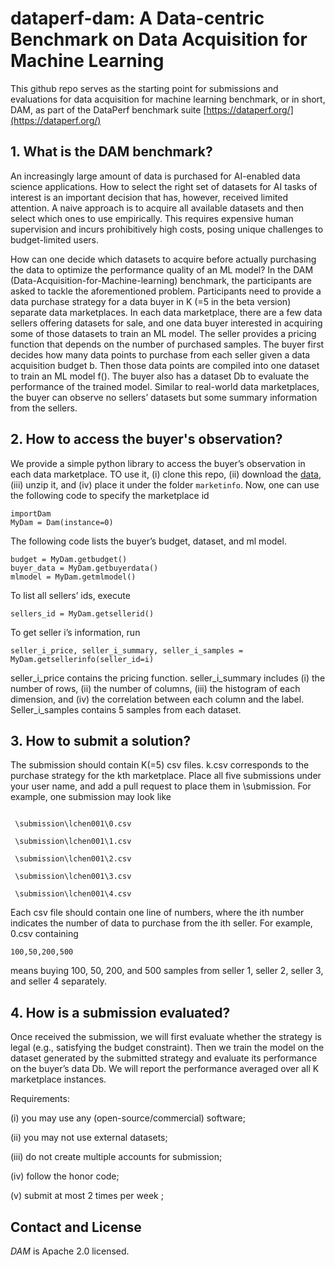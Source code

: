 # dataperf-dam: A Data-centric Benchmark on Data Acquisition for Machine Learning

This github repo serves as the starting point for submissions and evaluations for data acquisition for machine learning benchmark, or in short, DAM, as part of the DataPerf benchmark suite [https://dataperf.org/](https://dataperf.org/)


## 1. What is the DAM benchmark?

An increasingly large amount of data is purchased for AI-enabled data science applications. How to select the right set of datasets for AI tasks of interest is an important decision that has, however, received limited attention. A naive approach is to acquire all available datasets and then select which ones to use empirically. This requires expensive human supervision and incurs prohibitively high costs, posing unique challenges to budget-limited users. 

How can one decide which datasets to acquire before actually purchasing the data to optimize the performance quality of an ML model?  In the DAM (Data-Acquisition-for-Machine-learning) benchmark, the participants are asked to tackle the aforementioned problem. Participants need to provide a data purchase strategy for a data buyer in K (=5 in the beta version) separate data marketplaces. In each data marketplace, there are a few data sellers offering datasets for sale, and one data buyer interested in acquiring some of those datasets to train an ML model. The seller provides a pricing function that depends on the number of purchased samples. The buyer first decides how many data points to purchase from each seller given a data acquisition budget b. Then those data points are compiled into one dataset to train an ML model f(). The buyer also has a dataset Db to evaluate the performance of the trained model. Similar to real-world data marketplaces, the buyer can observe no sellers’ datasets but some summary information from the sellers. 

## 2. How to access the buyer's observation?

We provide a simple python library to access the buyer’s observation in each data marketplace. TO use it, (i) clone this repo, (ii) download the [data](https://drive.google.com/drive/folders/1DcML_lGqiwvN-l0KHE-WQG84gweydtZn?usp=sharing), (iii) unzip it, and (iv) place it under the folder ```marketinfo```.  Now, one can use the following code to specify the marketplace id

```
importDam
MyDam = Dam(instance=0)
```


The following code lists the buyer’s budget, dataset, and ml model.

```
budget = MyDam.getbudget()
buyer_data = MyDam.getbuyerdata()
mlmodel = MyDam.getmlmodel()
```


To list all sellers’ ids, execute 


```
sellers_id = MyDam.getsellerid()
```

To get seller i’s information, run

```
seller_i_price, seller_i_summary, seller_i_samples =  MyDam.getsellerinfo(seller_id=i)
```

seller_i_price contains the pricing function. seller_i_summary includes (i) the number of rows, (ii) the number of columns, (iii) the histogram of each dimension, and (iv) the correlation between each column and the label. Seller_i_samples contains 5 samples from each dataset.  

## 3. How to submit a solution?

The submission should contain K(=5) csv files. k.csv corresponds to the purchase strategy for the kth marketplace. Place all five submissions under your user name, and add a pull request to place them in \submission\. For example, one submission may look like


```

 \submission\lchen001\0.csv 

 \submission\lchen001\1.csv 

 \submission\lchen001\2.csv 

 \submission\lchen001\3.csv 

 \submission\lchen001\4.csv

```

Each csv file should contain one line of numbers, where the ith number indicates the number of data to purchase from the ith seller. For example, 0.csv containing

```
100,50,200,500
```

means buying 100, 50, 200, and 500 samples from seller 1, seller 2, seller 3, and seller 4 separately. 


## 4. How is a submission evaluated?

Once received the submission, we will first evaluate whether the strategy is legal (e.g., satisfying the budget constraint). Then we train the model on the dataset generated by the submitted strategy and evaluate its performance on the buyer’s data Db. We will report the performance averaged over all K marketplace instances. 

Requirements:

(i) you may use any (open-source/commercial) software;

(ii) you may not use external datasets;

(iii) do not create multiple accounts for submission;

(iv) follow the honor code;

(v) submit at most 2 times per week ;



## Contact and License
_DAM_ is Apache 2.0 licensed.

